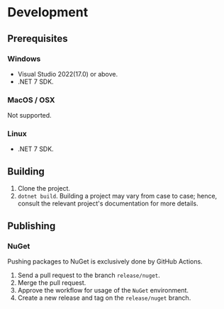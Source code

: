 # Development

## Prerequisites

### Windows
- Visual Studio 2022(17.0) or above.
- .NET 7 SDK.

### MacOS / OSX
Not supported.

### Linux
- .NET 7 SDK.

## Building
1. Clone the project.
1. `dotnet build`. Building a project may vary from case to case; hence, consult the relevant project's documentation for more details.

## Publishing

### NuGet
Pushing packages to NuGet is exclusively done by GitHub Actions.
1. Send a pull request to the branch `release/nuget`.
1. Merge the pull request.
1. Approve the workflow for usage of the `NuGet` environment.
1. Create a new release and tag on the `release/nuget` branch.
